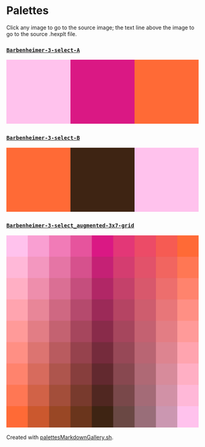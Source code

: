 # Palettes

Click any image to go to the source image; the text line above the image to go to the source .hexplt file.

### [`Barbenheimer-3-select-A`](Barbenheimer-3-select-A.hexplt)

[ ![Barbenheimer-3-select-A.png](Barbenheimer-3-select-A.png) ](Barbenheimer-3-select-A.png)

### [`Barbenheimer-3-select-B`](Barbenheimer-3-select-B.hexplt)

[ ![Barbenheimer-3-select-B.png](Barbenheimer-3-select-B.png) ](Barbenheimer-3-select-B.png)

### [`Barbenheimer-3-select_augmented-3x7-grid`](Barbenheimer-3-select_augmented-3x7-grid.hexplt)

[ ![Barbenheimer-3-select_augmented-3x7-grid.png](Barbenheimer-3-select_augmented-3x7-grid.png) ](Barbenheimer-3-select_augmented-3x7-grid.png)

Created with [palettesMarkdownGallery.sh](https://github.com/earthbound19/_ebDev/blob/master/scripts/imgAndVideo/palettesMarkdownGallery.sh).